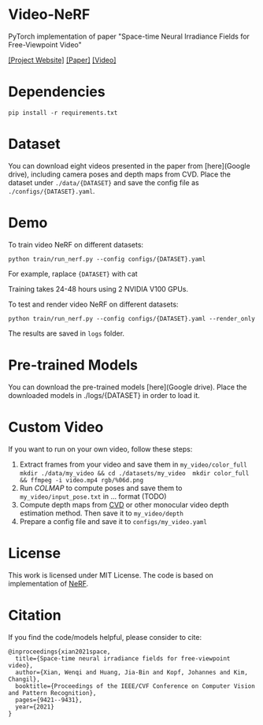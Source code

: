 # Video-NeRF
PyTorch implementation of paper "Space-time Neural Irradiance Fields for Free-Viewpoint Video"

[[Project Website]](https://video-nerf.github.io/)
[[Paper]](https://arxiv.org/abs/2011.12950)
[[Video]](https://www.youtube.com/watch?v=2tN8ghNu2sI&t=1s)

# Dependencies
```
pip install -r requirements.txt
```

# Dataset
You can download eight videos presented in the paper from [here](Google drive), including camera poses and depth maps from CVD. Place the dataset under `./data/{DATASET}` and save the config file as `./configs/{DATASET}.yaml`.

# Demo

To train video NeRF on different datasets:
```
python train/run_nerf.py --config configs/{DATASET}.yaml
```
For example, raplace `{DATASET}` with cat

Training takes 24-48 hours using 2 NVIDIA V100 GPUs.

To test and render video NeRF on different datasets:
```
python train/run_nerf.py --config configs/{DATASET}.yaml --render_only
```
The results are saved in `logs` folder.

# Pre-trained Models

You can download the pre-trained models [here](Google drive). Place the downloaded models in ./logs/{DATASET} in order to load it.

# Custom Video

If you want to run on your own video, follow these steps:
1. Extract frames from your video and save them in `my_video/color_full`
``
mkdir ./data/my_video && cd ./datasets/my_video 
mkdir color_full && ffmpeg -i video.mp4 rgb/%06d.png
``
2. Run *COLMAP* to compute poses and save them to `my_video/input_pose.txt` in ... format (TODO)
3. Compute depth maps from [CVD](https://github.com/facebookresearch/consistent_depth) or other monocular video depth estimation method. Then save it to `my_video/depth`
4. Prepare a config file and save it to `configs/my_video.yaml`

# License 

This work is licensed under MIT License.
The code is based on implementation of [NeRF](https://github.com/yenchenlin/nerf-pytorch).

# Citation

If you find the code/models helpful, please consider to cite:
```
@inproceedings{xian2021space,
  title={Space-time neural irradiance fields for free-viewpoint video},
  author={Xian, Wenqi and Huang, Jia-Bin and Kopf, Johannes and Kim, Changil},
  booktitle={Proceedings of the IEEE/CVF Conference on Computer Vision and Pattern Recognition},
  pages={9421--9431},
  year={2021}
}
```
